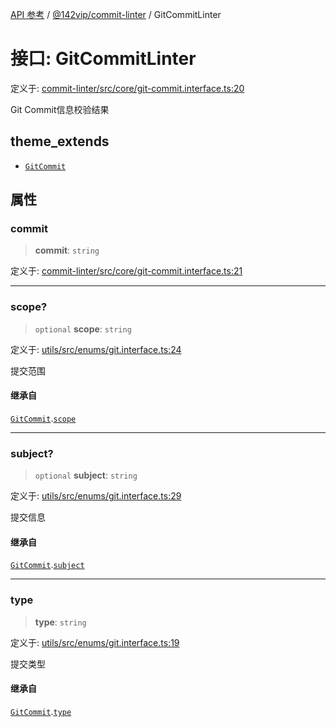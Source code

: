 [API 参考](../../../index.md) / [@142vip/commit-linter](../index.md) / GitCommitLinter

# 接口: GitCommitLinter

定义于: [commit-linter/src/core/git-commit.interface.ts:20](https://github.com/142vip/core-x/blob/7cfc2fa6b24172631d6526590fc6ea4be89357c6/packages/commit-linter/src/core/git-commit.interface.ts#L20)

Git Commit信息校验结果

## theme_extends

- [`GitCommit`](../../utils/interfaces/GitCommit.md)

## 属性

### commit

> **commit**: `string`

定义于: [commit-linter/src/core/git-commit.interface.ts:21](https://github.com/142vip/core-x/blob/7cfc2fa6b24172631d6526590fc6ea4be89357c6/packages/commit-linter/src/core/git-commit.interface.ts#L21)

***

### scope?

> `optional` **scope**: `string`

定义于: [utils/src/enums/git.interface.ts:24](https://github.com/142vip/core-x/blob/7cfc2fa6b24172631d6526590fc6ea4be89357c6/packages/utils/src/enums/git.interface.ts#L24)

提交范围

#### 继承自

[`GitCommit`](../../utils/interfaces/GitCommit.md).[`scope`](../../utils/interfaces/GitCommit.md#scope)

***

### subject?

> `optional` **subject**: `string`

定义于: [utils/src/enums/git.interface.ts:29](https://github.com/142vip/core-x/blob/7cfc2fa6b24172631d6526590fc6ea4be89357c6/packages/utils/src/enums/git.interface.ts#L29)

提交信息

#### 继承自

[`GitCommit`](../../utils/interfaces/GitCommit.md).[`subject`](../../utils/interfaces/GitCommit.md#subject)

***

### type

> **type**: `string`

定义于: [utils/src/enums/git.interface.ts:19](https://github.com/142vip/core-x/blob/7cfc2fa6b24172631d6526590fc6ea4be89357c6/packages/utils/src/enums/git.interface.ts#L19)

提交类型

#### 继承自

[`GitCommit`](../../utils/interfaces/GitCommit.md).[`type`](../../utils/interfaces/GitCommit.md#type)
